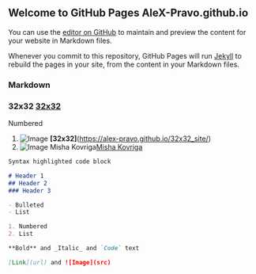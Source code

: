 ## Welcome to GitHub Pages AleX-Pravo.github.io


You can use the [editor on GitHub](https://github.com/AleX-Pravo/AleX-Pravo.github.io/edit/master/docs/index.md) to maintain and preview the content for your website in Markdown files.

Whenever you commit to this repository, GitHub Pages will run [Jekyll](https://jekyllrb.com/) to rebuild the pages in your site, from the content in your Markdown files.

### Markdown
### 32x32 [32x32](https://alex-pravo.github.io/32x32_site/prod/)
 Numbered
1. ![Image](https://alex-pravo.github.io/32x32_site/source/apple-icon-180x180.png)
    **[32x32]**(https://alex-pravo.github.io/32x32_site/)
2. ![Image](https://alex-pravo.github.io/32x32_site/source/apple-icon-180x180.png)
   Misha Kovriga[Misha Kovriga](https://alex-pravo.github.io/sn/)


```markdown
Syntax highlighted code block

# Header 1
## Header 2
### Header 3

- Bulleted
- List

1. Numbered
2. List

**Bold** and _Italic_ and `Code` text

[Link](url) and ![Image](src)
```


